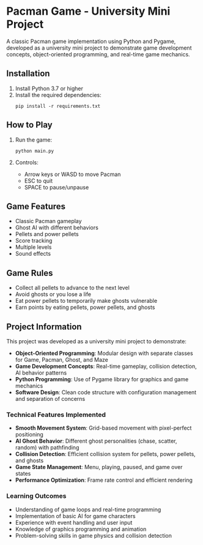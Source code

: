 # Pacman Game - University Mini Project

A classic Pacman game implementation using Python and Pygame, developed as a university mini project to demonstrate game development concepts, object-oriented programming, and real-time game mechanics.

## Installation

1. Install Python 3.7 or higher
2. Install the required dependencies:
   ```
   pip install -r requirements.txt
   ```

## How to Play

1. Run the game:
   ```
   python main.py
   ```

2. Controls:
   - Arrow keys or WASD to move Pacman
   - ESC to quit
   - SPACE to pause/unpause

## Game Features

- Classic Pacman gameplay
- Ghost AI with different behaviors
- Pellets and power pellets
- Score tracking
- Multiple levels
- Sound effects

## Game Rules

- Collect all pellets to advance to the next level
- Avoid ghosts or you lose a life
- Eat power pellets to temporarily make ghosts vulnerable
- Earn points by eating pellets, power pellets, and ghosts

## Project Information

This project was developed as a university mini project to demonstrate:
- **Object-Oriented Programming**: Modular design with separate classes for Game, Pacman, Ghost, and Maze
- **Game Development Concepts**: Real-time gameplay, collision detection, AI behavior patterns
- **Python Programming**: Use of Pygame library for graphics and game mechanics
- **Software Design**: Clean code structure with configuration management and separation of concerns

### Technical Features Implemented

- **Smooth Movement System**: Grid-based movement with pixel-perfect positioning
- **AI Ghost Behavior**: Different ghost personalities (chase, scatter, random) with pathfinding
- **Collision Detection**: Efficient collision system for pellets, power pellets, and ghosts
- **Game State Management**: Menu, playing, paused, and game over states
- **Performance Optimization**: Frame rate control and efficient rendering

### Learning Outcomes

- Understanding of game loops and real-time programming
- Implementation of basic AI for game characters
- Experience with event handling and user input
- Knowledge of graphics programming and animation
- Problem-solving skills in game physics and collision detection
